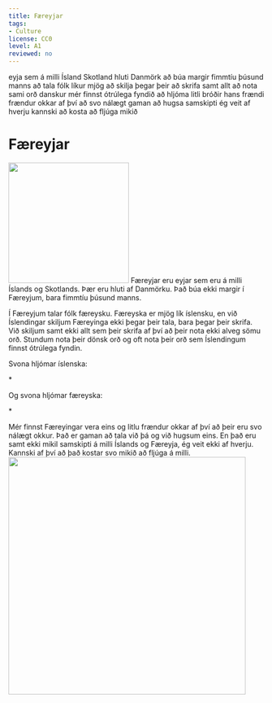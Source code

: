 ```yaml
---
title: Færeyjar
tags:
- Culture
license: CC0
level: A1
reviewed: no
---
```

<vocabulary>
</vocabulary><vocabulary>
eyja
sem
á milli
Ísland
Skotland
hluti
Danmörk
að búa
margir
fimmtíu
þúsund
manns
að tala
fólk
líkur
mjög
að skilja
þegar
þeir
að skrifa
samt
allt
að nota
sami
orð
danskur
mér finnst
ótrúlega
fyndið
að hljóma
litli bróðir hans
frændi
frændur
okkar
af því að
svo
nálægt
gaman
að hugsa
samskipti
ég veit
af hverju
kannski
að kosta
að fljúga
mikið
</vocabulary>

# Færeyjar

<Image src="Idioma_feroés.png" position="right" width="237"/>
<Book audio="Færeyska.mp3">
Færeyjar eru eyjar sem eru á milli Íslands og Skotlands. Þær eru hluti af Danmörku. Það búa ekki margir í Færeyjum, bara fimmtíu þúsund manns.

Í Færeyjum talar fólk færeysku. Færeyska er mjög lík íslensku, en við Íslendingar skiljum Færeyinga ekki þegar þeir tala, bara þegar þeir skrifa. Við skiljum samt ekki allt sem þeir skrifa af því að þeir nota ekki alveg sömu orð. Stundum nota þeir dönsk orð og oft nota þeir orð sem Íslendingum finnst ótrúlega fyndin.

Svona hljómar íslenska:

*<Audio src="færeyska_demo_is.mp3" inline/> ''Ég skil þig ekki.''

Og svona hljómar færeyska:

*<Audio src="færeyska_demo_fo.mp3" inline/> ''Eg skilji teg ikki.''

Mér finnst Færeyingar vera eins og litlu frændur okkar af því að þeir eru svo nálægt okkur. Það er gaman að tala við þá og við hugsum eins. En það eru samt ekki mikil samskipti á milli Íslands og Færeyja, ég veit ekki af hverju. Kannski af því að það kostar svo mikið að fljúga á milli.
</Book>
<Image src="Færeyjar.jpg" width="467"/>
